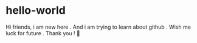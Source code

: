 # hello-world
Hi friends,
i am new here . And i am trying to learn about github .
Wish me luck for future .
Thank you !
:cake:
